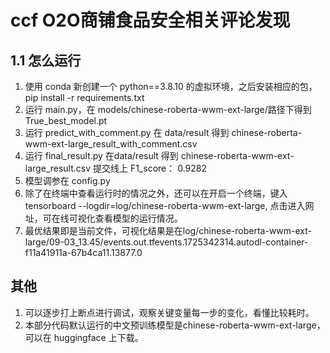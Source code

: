 # ccf O2O商铺食品安全相关评论发现

## 1.1 怎么运行

1. 使用 conda 新创建一个 python==3.8.10 的虚拟环境，之后安装相应的包， pip install -r requirements.txt
2. 运行 main.py，在 models/chinese-roberta-wwm-ext-large/路径下得到True_best_model.pt
3. 运行 predict_with_comment.py 在 data/result 得到  chinese-roberta-wwm-ext-large_result_with_comment.csv
4. 运行 final_result.py 在data/result 得到 chinese-roberta-wwm-ext-large_result.csv 提交线上 F1_score： 0.9282
5. 模型调参在 config.py
6. 除了在终端中查看运行时的情况之外，还可以在开启一个终端，键入 tensorboard --logdir=log/chinese-roberta-wwm-ext-large, 点击进入网址，可在线可视化查看模型的运行情况。
7. 最优结果即是当前文件，可视化结果是在log/chinese-roberta-wwm-ext-large/09-03_13.45/events.out.tfevents.1725342314.autodl-container-f11a41911a-67b4ca11.13877.0

## 其他

1. 可以逐步打上断点进行调试，观察关键变量每一步的变化，看懂比较耗时。
2. 本部分代码默认运行的中文预训练模型是chinese-roberta-wwm-ext-large，可以在 huggingface 上下载。
